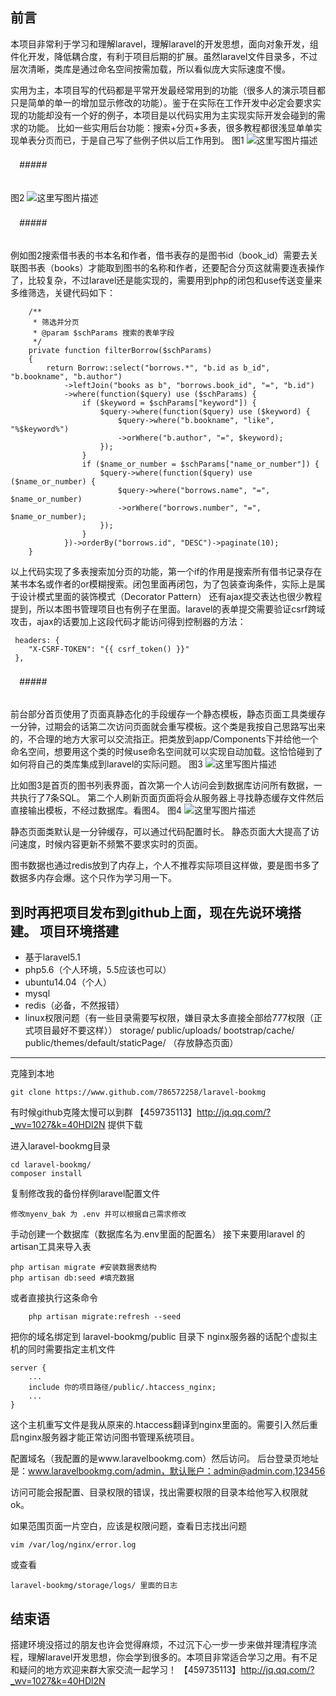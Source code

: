 前言
--
本项目非常利于学习和理解laravel，理解laravel的开发思想，面向对象开发，组件化开发，降低耦合度，有利于项目后期的扩展。虽然laravel文件目录多，不过层次清晰，类库是通过命名空间按需加载，所以看似庞大实际速度不慢。

实用为主，本项目写的代码都是平常开发最经常用到的功能（很多人的演示项目都只是简单的单一的增加显示修改的功能）。鉴于在实际在工作开发中必定会要求实现的功能却没有一个好的例子，本项目是以代码实用为主实现实际开发会碰到的需求的功能。
比如一些实用后台功能：搜索+分页+多表，很多教程都很浅显单单实现单表分页而已，于是自己写了些例子供以后工作用到。
图1
![这里写图片描述](http://img.blog.csdn.net/20161012192941221)
######  　#####
图2
![这里写图片描述](http://img.blog.csdn.net/20161012193213714)
######  　#####
例如图2搜索借书表的书本名和作者，借书表存的是图书id（book_id）需要去关联图书表（books）才能取到图书的名称和作者，还要配合分页这就需要连表操作了，比较复杂，不过laravel还是能实现的，需要用到php的闭包和use传送变量来多维筛选，关键代码如下：
```
	/**
     * 筛选并分页
     * @param $schParams 搜索的表单字段
     */
    private function filterBorrow($schParams)
    {
        return Borrow::select("borrows.*", "b.id as b_id", "b.bookname", "b.author")
            ->leftJoin("books as b", "borrows.book_id", "=", "b.id")
            ->where(function($query) use ($schParams) {
                if ($keyword = $schParams["keyword"]) {
                    $query->where(function($query) use ($keyword) {
                        $query->where("b.bookname", "like", "%$keyword%")
                        ->orWhere("b.author", "=", $keyword);
                    });
                }
                if ($name_or_number = $schParams["name_or_number"]) {
                    $query->where(function($query) use ($name_or_number) {
                        $query->where("borrows.name", "=", $name_or_number)
                        ->orWhere("borrows.number", "=", $name_or_number);
                    });
                }
            })->orderBy("borrows.id", "DESC")->paginate(10);
    }
```
以上代码实现了多表搜索加分页的功能，第一个if的作用是搜索所有借书记录存在某书本名或作者的or模糊搜索。闭包里面再闭包，为了包装查询条件，实际上是属于设计模式里面的装饰模式（Decorator Pattern）
还有ajax提交表达也很少教程提到，所以本图书管理项目也有例子在里面。laravel的表单提交需要验证csrf跨域攻击，ajax的话要加上这段代码才能访问得到控制器的方法：
```
 headers: {
	"X-CSRF-TOKEN": "{{ csrf_token() }}"
 },
```
######  　#####
前台部分首页使用了页面真静态化的手段缓存一个静态模板，静态页面工具类缓存一分钟，过期会的话第二次访问页面就会重写模板。这个类是我按自己思路写出来的，不合理的地方大家可以交流指正。把类放到app/Components下并给他一个命名空间，想要用这个类的时候use命名空间就可以实现自动加载。这恰恰碰到了如何将自己的类库集成到laravel的实际问题。
图3
![这里写图片描述](http://img.blog.csdn.net/20161012200950826)

比如图3是首页的图书列表界面，首次第一个人访问会到数据库访问所有数据，一共执行了7条SQL。
第二个人刷新页面页面将会从服务器上寻找静态缓存文件然后直接输出模板，不经过数据库。看图4。
图4
![这里写图片描述](http://img.blog.csdn.net/20161012201445503)


静态页面类默认是一分钟缓存，可以通过代码配置时长。
静态页面大大提高了访问速度，时候内容更新不频繁不要求实时的页面。

图书数据也通过redis放到了内存上，个人不推荐实际项目这样做，要是图书多了数据多内存会爆。这个只作为学习用一下。

到时再把项目发布到github上面，现在先说环境搭建。
项目环境搭建
------
 - 基于laravel5.1 
 - php5.6（个人环境，5.5应该也可以）
 - ubuntu14.04（个人）
 - mysql
 - redis（必备，不然报错）
 - linux权限问题（有一些目录需要写权限，嫌目录太多直接全部给777权限（正式项目最好不要这样））
	storage/ 
   public/uploads/
   bootstrap/cache/
   public/themes/default/staticPage/  （存放静态页面）


----------
克隆到本地

	git clone https://www.github.com/786572258/laravel-bookmg

有时候github克隆太慢可以到群
【459735113】http://jq.qq.com/?_wv=1027&k=40HDl2N
提供下载

进入laravel-bookmg目录	

	cd laravel-bookmg/
	composer install
复制修改我的备份样例laravel配置文件
	
	修改myenv_bak 为 .env 并可以根据自己需求修改

手动创建一个数据库（数据库名为.env里面的配置名）
接下来要用laravel 的 artisan工具来导入表

	php artisan migrate #安装数据表结构
	php artisan db:seed #填充数据
或者直接执行这条命令
		
		php artisan migrate:refresh --seed
把你的域名绑定到 laravel-bookmg/public 目录下
nginx服务器的话配个虚拟主机的同时需要指定主机文件
	
	server {
	    ...
	    include 你的项目路径/public/.htaccess_nginx;
	    ...
    }
这个主机重写文件是我从原来的.htaccess翻译到nginx里面的。需要引入然后重启nginx服务器才能正常访问图书管理系统项目。

配置域名（我配置的是www.laravelbookmg.com）然后访问。
后台登录页地址是：www.laravelbookmg.com/admin，默认账户：admin@admin.com,123456

访问可能会报配置、目录权限的错误，找出需要权限的目录本给他写入权限就ok。

如果范围页面一片空白，应该是权限问题，查看日志找出问题

	vim /var/log/nginx/error.log
或查看
	
	laravel-bookmg/storage/logs/ 里面的日志
		
结束语
---
搭建环境没搭过的朋友也许会觉得麻烦，不过沉下心一步一步来做并理清程序流程，理解laravel开发思想，你会学到很多的。本项目非常适合学习之用。有不足和疑问的地方欢迎来群大家交流一起学习！
【459735113】http://jq.qq.com/?_wv=1027&k=40HDl2N

